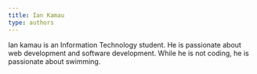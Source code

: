 ```yaml
---
title: Ian Kamau
type: authors
---
```

Ian kamau is an Information Technology student. He is passionate about web development and software development. While he is not coding, he is passionate about swimming.

